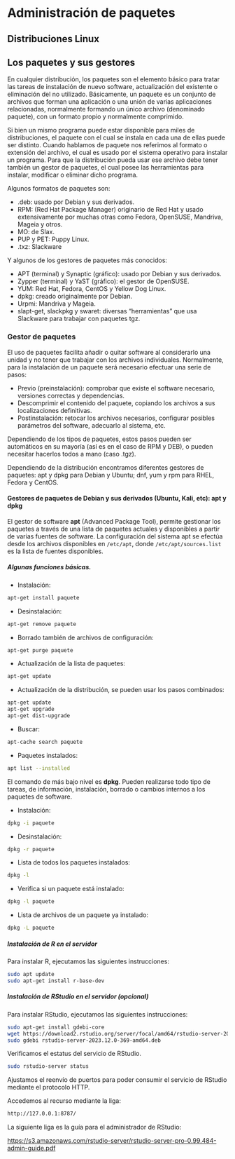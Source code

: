 # Administración de paquetes
## Distribuciones Linux
## Los paquetes y sus gestores
En cualquier distribución, los paquetes son el elemento básico para tratar las tareas de instalación
de nuevo software, actualización del existente o eliminación del no utilizado.
Básicamente, un paquete es un conjunto de archivos que forman una aplicación o una unión de
varias aplicaciones relacionadas, normalmente formando un único archivo (denominado paquete),
con un formato propio y normalmente comprimido.

Si bien un mismo programa puede estar disponible para miles de distribuciones, el paquete con el
cual se instala en cada una de ellas puede ser distinto. Cuando hablamos de paquete nos referimos
al formato o extensión del archivo, el cual es usado por el sistema operativo para instalar un
programa. Para que la distribución pueda usar ese archivo debe tener también un gestor de
paquetes, el cual posee las herramientas para instalar, modificar o eliminar dicho programa.

Algunos formatos de paquetes son:
* .deb: usado por Debian y sus derivados.
* RPM: (Red Hat Package Manager) originario de Red Hat y usado extensivamente por
muchas otras como Fedora, OpenSUSE, Mandriva, Mageia y otros.
* MO: de Slax.
* PUP y PET: Puppy Linux.
* .txz: Slackware

Y algunos de los gestores de paquetes más conocidos:
* APT (terminal) y Synaptic (gráfico): usado por Debian y sus derivados.
* Zypper (terminal) y YaST (gráfico): el gestor de OpenSUSE.
* YUM: Red Hat, Fedora, CentOS y Yellow Dog Linux.
* dpkg: creado originalmente por Debian.
* Urpmi: Mandriva y Mageia.
* slapt-get, slackpkg y swaret: diversas “herramientas” que usa Slackware para trabajar con paquetes tgz.

### Gestor de paquetes
El uso de paquetes facilita añadir o quitar software al considerarlo una unidad y no tener que
trabajar con los archivos individuales.
Normalmente, para la instalación de un paquete será necesario efectuar una
serie de pasos:
* Previo (preinstalación): comprobar que existe el software necesario, versiones correctas y dependencias.
* Descomprimir el contenido del paquete, copiando los archivos a sus localizaciones definitivas.
* Postinstalación: retocar los archivos necesarios, configurar posibles parámetros del software, adecuarlo al sistema, etc.

Dependiendo de los tipos de paquetes, estos pasos pueden ser automáticos en su mayoría (así es en el caso de RPM y DEB), o pueden necesitar hacerlos todos a mano (caso .tgz).

Dependiendo de la distribución encontramos diferentes gestores de paquetes: apt y dpkg para Debian y Ubuntu; dnf, yum y rpm para RHEL, Fedora y CentOS.

#### Gestores de paquetes de Debian y sus derivados (Ubuntu, Kali, etc): apt y dpkg

El gestor de software **apt** (Advanced Package Tool), permite gestionar los paquetes a través de una lista de paquetes actuales y disponibles a partir de varias fuentes de software. La configuración del sistema apt se efectúa desde los archivos disponibles en ```/etc/apt```, donde ```/etc/apt/sources.list``` es la lista de fuentes disponibles.

##### Algunas funciones básicas.
* Instalación:
```bash
apt-get install paquete
```
* Desinstalación:
```bash
apt-get remove paquete
```
* Borrado también de archivos de configuración:
```bash
apt-get purge paquete
```
* Actualización de la lista de paquetes:
```bash
apt-get update
```
* Actualización de la distribución, se pueden usar los pasos combinados:
```bash
apt-get update
apt-get upgrade
apt-get dist-upgrade
```
* Buscar:
```bash
apt-cache search paquete
```
* Paquetes instalados:
```bash
apt list --installed
```

El comando de más bajo nivel es **dpkg**. Pueden realizarse todo tipo de tareas, de información, instalación, borrado o cambios internos a los paquetes de software.

* Instalación:
```bash
dpkg -i paquete
```
* Desinstalación:
```bash
dpkg -r paquete
```
* Lista de todos los paquetes instalados:
```bash
dpkg -l
```
* Verifica si un paquete está instalado:
```bash
dpkg -l paquete
```
* Lista de archivos de un paquete ya instalado:
```bash
dpkg -L paquete
```

##### Instalación de R en el servidor
Para instalar R, ejecutamos las siguientes instrucciones:
```bash
sudo apt update
sudo apt-get install r-base-dev
```
##### Instalación de RStudio en el servidor (opcional)
Para instalar RStudio, ejecutamos las siguientes instrucciones:
```bash
sudo apt-get install gdebi-core
wget https://download2.rstudio.org/server/focal/amd64/rstudio-server-2023.12.0-369-amd64.deb
sudo gdebi rstudio-server-2023.12.0-369-amd64.deb
```

Verificamos el estatus del servicio de RStudio.
```bash
sudo rstudio-server status
```

Ajustamos el reenvío de puertos para poder consumir el servicio de RStudio mediante el protocolo HTTP.

Accedemos al recurso mediante la liga:
```bash
http://127.0.0.1:8787/
```

La siguiente liga es la guía para el administrador de RStudio:

https://s3.amazonaws.com/rstudio-server/rstudio-server-pro-0.99.484-admin-guide.pdf
